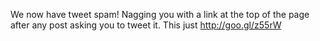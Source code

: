 We now have tweet spam! Nagging you with a link at the top of the page after any post asking you to tweet it. This just http://goo.gl/z55rW